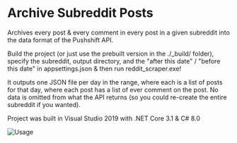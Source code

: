 # Archive Subreddit Posts

Archives every post & every comment in every post in a given subreddit into the data format of the Pushshift API.

Build the project (or just use the prebuilt version in the ./_build/ folder), specify the subreddit, output directory, and the "after this date" / "before this date" in appsettings.json & then run reddit_scraper.exe!

It outputs one JSON file per day in the range, where each is a list of posts for that day, where each post has a list of ever comment on the post. No data is omitted from what the API returns (so you could re-create the entire subreddit if you wanted).

Project was built in Visual Studio 2019 with .NET Core 3.1 & C# 8.0

![Usage](https://i.imgur.com/y7wIAQ0.png)
